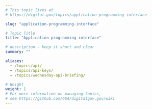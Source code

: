 ```yaml
---
# This topic lives at
# https://digital.gov/topics/application-programming-interface

slug: "application-programming-interface"

# Topic Title
title: "Application programming interface"

# description — keep it short and clear
summary: ""

aliases:
  - /topics/api/
  - /topics/api-keys/
  - /topics/wednesday-api-briefing/

# Weight
weight: 1
# For more information on managing topics,
# see https://github.com/GSA/digitalgov.gov/wiki
---
```

